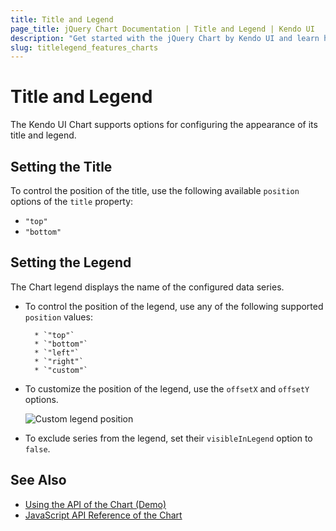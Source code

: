 ```yaml
---
title: Title and Legend
page_title: jQuery Chart Documentation | Title and Legend | Kendo UI
description: "Get started with the jQuery Chart by Kendo UI and learn how to control its appearance, change its themes and manage its animated transitions."
slug: titlelegend_features_charts
---
```


# Title and Legend

The Kendo UI Chart supports options for configuring the appearance of its title and legend.

## Setting the Title

To control the position of the title, use the following available `position` options of the `title` property:

* `"top"`
* `"bottom"`

## Setting the Legend

The Chart legend displays the name of the configured data series.

* To control the position of the legend, use any of the following supported `position` values:

        * `"top"`
        * `"bottom"`
        * `"left"`
        * `"right"`
        * `"custom"`

* To customize the position of the legend, use the `offsetX` and `offsetY` options.

    ![Custom legend position](../chart-legend-custom-position.png)

* To exclude series from the legend, set their `visibleInLegend` option to `false`.

## See Also

* [Using the API of the Chart (Demo)](https://demos.telerik.com/kendo-ui/chart-api/index)
* [JavaScript API Reference of the Chart](/api/javascript/dataviz/ui/chart)
